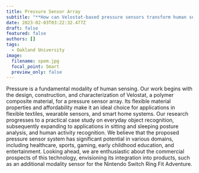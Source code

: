 ```yaml
---
title: Pressure Sensor Array
subtitle: "**How can Velostat-based pressure sensors transform human sensing in diverse applications?**"
date: 2023-02-03T03:22:32.477Z
draft: false
featured: false
authors: []
tags:
  - Oakland University
image:
  filename: spem.jpg
  focal_point: Smart
  preview_only: false
---
```

Pressure is a fundamental modality of human sensing. Our work begins with the design, construction, and characterization of Velostat, a polymer composite material, for a pressure sensor array. Its flexible material properties and affordability make it an ideal choice for applications in flexible textiles, wearable sensors, and smart home systems. Our research progresses to a practical case study on everyday object recognition, subsequently expanding to applications in sitting and sleeping posture analysis, and human activity recognition. We believe that the proposed pressure sensor system has significant potential in various domains, including healthcare, sports, gaming, early childhood education, and entertainment. Looking ahead, we are enthusiastic about the commercial prospects of this technology, envisioning its integration into products, such as an additional modality sensor for the Nintendo Switch Ring Fit Adventure.
